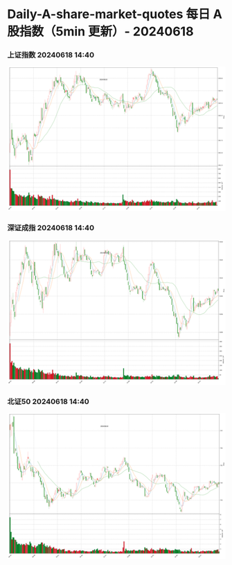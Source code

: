
# Daily-A-share-market-quotes 每日 A 股指数（5min 更新）- 20240618

### 上证指数 20240618 14:40
![](./fig/2024/6/20240618-sh000001.png)

### 深证成指 20240618 14:40
![](./fig/2024/6/20240618-sz399001.png)

### 北证50 20240618 14:40
![](./fig/2024/6/20240618-bj899050.png)
